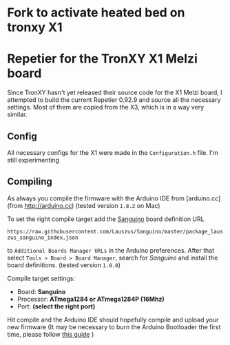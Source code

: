 # Fork to activate heated bed on tronxy X1


# Repetier for the TronXY X1 Melzi board

Since TronXY hasn't yet released their source code for the X1 Melzi board, I attempted to build the current Repetier 0.92.9 and source all the necessary settings. Most of them are copied from the X3, which is in a way very similar.


## Config

All necessary configs for the X1 were made in the `Configuration.h` file.
I'm still experimenting


## Compiling

As always you compile the firmware with the Arduino IDE from [arduino.cc](from http://arduino.cc) (tested version `1.8.2` on Mac)

To set the right compile target add the [Sanguino](https://github.com/Lauszus/Sanguino) board definition URL

`https://raw.githubusercontent.com/Lauszus/Sanguino/master/package_lauszus_sanguino_index.json`

to `Additional Boards Manager URLs` in the Arduino preferences.
After that select `Tools > Board > Board Manager`, search for _Sanguino_ and install the board definitions. (tested version `1.0.0`)

Compile target settings:
* Board: **Sanguino**
* Processor: **ATmega1284 or ATmega1284P (16Mhz)**
* Port: **(select the right port)**

Hit compile and the Arduino IDE should hopefully compile and upload your new firmware
(It may be necessary to burn the Arduino Bootloader the first time, please follow [this guide](https://learn.sparkfun.com/tutorials/installing-an-arduino-bootloader) )
